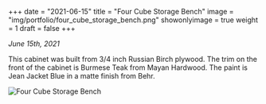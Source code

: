 +++
date = "2021-06-15"
title = "Four Cube Storage Bench"
image = "img/portfolio/four_cube_storage_bench.png"
showonlyimage = true
weight = 1
draft = false
+++

*June 15th, 2021*

This cabinet was built from 3/4 inch Russian Birch plywood. The trim on the front of the cabinet is Burmese Teak from Mayan Hardwood. The paint is Jean Jacket Blue in a matte finish from Behr.

![Four Cube Storage Bench][1]

[1]: /img/portfolio/four_cube_storage_bench.png
